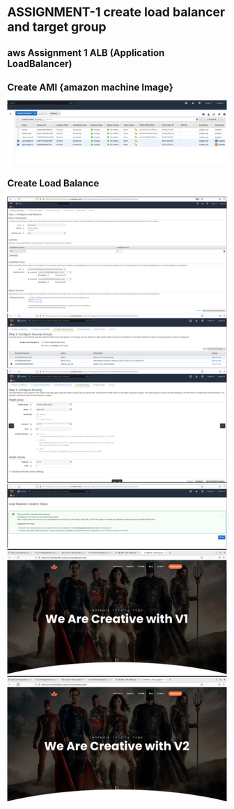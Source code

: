 # ASSIGNMENT-1 create load balancer and target group 

## aws Assignment 1 ALB (Application LoadBalancer)

## Create AMI {amazon machine Image}

<img src=./snaps/5.png>


## Create Load Balance

<img src=./snaps/1.png>


<img src=./snaps/2.png>


<img src=./snaps/3.png>

<img src=./snaps/4.png>


<img src=./snaps/6.png>

<img src=./snaps/7.png>


